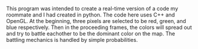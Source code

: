 This program was intended to create a real-time version of a code my roommate and I had created in python. The code here uses C++ and OpenGL. At the beginning, three pixels are selected to be red, green, and blue respectively. Then in the proceeding frames, the colors will spread out and try to battle eachother to be the dominant color on the map. The battling mechanics is handled by simple probabilities.
